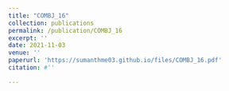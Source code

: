 ```yaml
---
title: "COMBJ_16"
collection: publications
permalink: /publication/COMBJ_16
excerpt: ''
date: 2021-11-03
venue: ''
paperurl: 'https://sumanthme03.github.io/files/COMBJ_16.pdf'
citation: #''

---
```


[Download paper here]: (https://sumanthme03.github.io/files/COMBJ_16.pdf)






